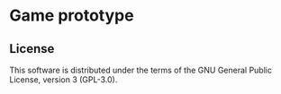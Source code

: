 # Game prototype

## License

This software is distributed under the terms of the GNU General Public License, 
version 3 (GPL-3.0).
